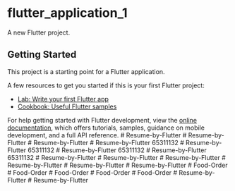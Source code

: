 # flutter_application_1

A new Flutter project.

## Getting Started

This project is a starting point for a Flutter application.

A few resources to get you started if this is your first Flutter project:

- [Lab: Write your first Flutter app](https://docs.flutter.dev/get-started/codelab)
- [Cookbook: Useful Flutter samples](https://docs.flutter.dev/cookbook)

For help getting started with Flutter development, view the
[online documentation](https://docs.flutter.dev/), which offers tutorials,
samples, guidance on mobile development, and a full API reference.
#   R e s u m e - b y - F l u t t e r  
 #   R e s u m e - b y - F l u t t e r  
 #   R e s u m e - b y - F l u t t e r  
 #   R e s u m e - b y - F l u t t e r   6 5 3 1 1 1 3 2    
 #   R e s u m e - b y - F l u t t e r   6 5 3 1 1 1 3 2    
 #   R e s u m e - b y - F l u t t e r   6 5 3 1 1 1 3 2    
 #   R e s u m e - b y - F l u t t e r   6 5 3 1 1 1 3 2    
 #   R e s u m e - b y - F l u t t e r  
 #   R e s u m e - b y - F l u t t e r  
 #   R e s u m e - b y - F l u t t e r  
 #   R e s u m e - b y - F l u t t e r  
 #   R e s u m e - b y - F l u t t e r  
 #   R e s u m e - b y - F l u t t e r  
 #   F o o d - O r d e r  
 #   F o o d - O r d e r  
 #   F o o d - O r d e r  
 #   F o o d - O r d e r  
 #   F o o d - O r d e r  
 #   R e s u m e - b y - F l u t t e r  
 #   R e s u m e - b y - F l u t t e r  
 